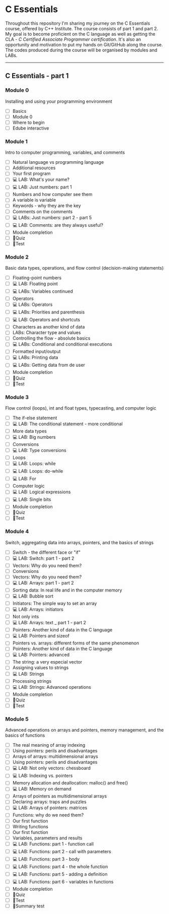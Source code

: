 # C Essentials

Throughout this repository I'm sharing my journey on the C Essentials course, offered by C++ Institute. The course consists of part 1 and part 2. My goal is to become proficient on the C language as well as getting the CLA - *C Certified Associate Programmer certification*. It's also an opportunity and motivation to put my hands on Git/GitHub along the course. The codes produced during the course will be organised by modules and LABs. 

***

## C Essentials - part 1

### Module 0
Installing and using your programming environment
- [ ] Basics
- [ ] Module 0
- [ ] Where to begin
- [ ] Edube interactive

### Module 1
Intro to computer programming, variables, and comments
- [ ] Natural language vs programming language
- [ ] Additional resources
- [ ] Your first program
- [ ] 💻 LAB: What's your name?
- [ ] 💻 LAB: Just numbers: part 1
- [ ] Numbers and how computer see them
- [ ] A variable is variable
- [ ] Keywords - why they are the key
- [ ] Comments on the comments
- [ ] 💻 LABs: Just numbers: part 2 - part 5
- [ ] 💻 LAB: Comments: are they always useful?
- [ ] Module completion
- [ ] 🔺Quiz
- [ ] 🔺Test

### Module 2
Basic data types, operations, and flow control (decision-making statements)
- [ ] Floating-point numbers
- [ ] 💻 LAB: Floating point
- [ ] 💻 LABs: Variables continued
- [ ] Operators
- [ ] 💻 LABs: Operators
- [ ] 💻 LABs: Priorities and parenthesis 
- [ ] 💻 LAB: Operators and shortcuts
- [ ] Characters as another kind of data
- [ ] LABs: Character type and values
- [ ] Controlling the flow - absolute basics
- [ ] 💻 LABs: Conditional and conditional executions
- [ ] Formatted input/output
- [ ] 💻 LABs: Printing data
- [ ] 💻 LABs: Getting data from de user
- [ ] Module completion
- [ ] 🔺Quiz
- [ ] 🔺Test

### Module 3
Flow control (loops), int and float types, typecasting, and computer logic
- [ ] The if-else statement
- [ ] 💻 LAB: The conditional statement - more conditional
- [ ] More data types
- [ ] 💻 LAB: Big numbers
- [ ] Conversions
- [ ] 💻 LAB: Type conversions
- [ ] Loops
- [ ] 💻 LAB: Loops: while
- [ ] 💻 LAB: Loops: do-while
- [ ] 💻 LAB: For
- [ ] Computer logic
- [ ] 💻 LAB: Logical expressions
- [ ] 💻 LAB: Single bits
- [ ] Module completion
- [ ] 🔺Quiz
- [ ] 🔺Test

### Module 4
Switch, aggregating data into arrays, pointers, and the basics of strings
- [ ] Switch - the different face or "if"
- [ ] 💻 LAB: Switch: part 1 - part 2
- [ ] Vectors: Why do you need them?
- [ ] Conversions
- [ ] Vectors: Why do you need them?
- [ ] 💻 LAB: Arrays: part 1 - part 2
- [ ] Sorting data: In real life and in the computer memory
- [ ] 💻 LAB: Bubble sort
- [ ] Initiators: The simple way to set an array
- [ ] 💻 LAB: Arrays: initiators
- [ ] Not only ints
- [ ] 💻 LAB: Arrays: text _ part 1 - part 2
- [ ] Pointers: Another kind of data in the C language
- [ ] 💻 LAB: Pointers and sizeof
- [ ] Pointers vs. arrays: different forms of the same phenomenon
- [ ] Pointers: Another kind of data in the C language
- [ ] 💻 LAB: Pointers: advanced
- [ ] The string: a very especial vector
- [ ] Assigning values to strings
- [ ] 💻 LAB: Strings
- [ ] Processing strings
- [ ] 💻 LAB: Strings: Advanced operations
- [ ] Module completion
- [ ] 🔺Quiz
- [ ] 🔺Test

### Module 5
Advanced operations on arrays and pointers, memory management, and the basics of functions
- [ ] The real meaning of array indexing
- [ ] Using pointers: perils and disadvantages
- [ ] Arrays of arrays: multidimensional arrays
- [ ] Using pointers: perils and disadvantages
- [ ] 💻 LAB: Not only vectors: chessboard
- [ ] 💻 LAB: Indexing vs. pointers
- [ ] Memory allocation and deallocation: malloc() and free()
- [ ] 💻 LAB: Memory on demand
- [ ] Arrays of pointers as multidimensional arrays
- [ ] Declaring arrays: traps and puzzles 
- [ ] 💻 LAB: Arrays of pointers: matrices
- [ ] Functions: why do we need them?
- [ ] Our first function
- [ ] Writing functions
- [ ] Our first function
- [ ] Variables, parameters and results
- [ ] 💻 LAB: Functions: part 1 - function call
- [ ] 💻 LAB: Functions: part 2 - call with parameters
- [ ] 💻 LAB: Functions: part 3 - body
- [ ] 💻 LAB: Functions: part 4 - the whole function
- [ ] 💻 LAB: Functions: part 5 - adding a definition
- [ ] 💻 LAB: Functions: part 6 - variables in functions
- [ ] Module completion
- [ ] 🔺Quiz
- [ ] 🔺Test
- [ ] 🔺Summary test